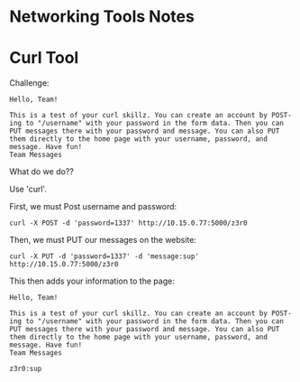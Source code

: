 # Networking Tools Notes

# Curl Tool

Challenge:

    Hello, Team!

    This is a test of your curl skillz. You can create an account by POST-ing to "/username" with your password in the form data. Then you can PUT messages there with your password and message. You can also PUT them directly to the home page with your username, password, and message. Have fun!
    Team Messages
    
  What do we do??
  
  Use 'curl'.
  
  First, we must Post username and password:
  
    curl -X POST -d 'password=1337' http://10.15.0.77:5000/z3r0
    
  Then, we must PUT our messages on the website:
  
    curl -X PUT -d 'password=1337' -d 'message:sup' http://10.15.0.77:5000/z3r0
    
  This then adds your information to the page:
  
  
    Hello, Team!

    This is a test of your curl skillz. You can create an account by POST-ing to "/username" with your password in the form data. Then you can PUT messages there with your password and message. You can also PUT them directly to the home page with your username, password, and message. Have fun!
    Team Messages
    
    z3r0:sup
    
  
